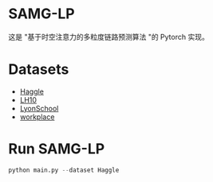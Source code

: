# SAMG-LP

这是 "基于时空注意力的多粒度链路预测算法 "的 Pytorch 实现。

# Datasets 

- [Haggle](http://konect.cc/networks/contact/)
- [LH10](https://networkrepository.com/copresence-LH10.php)
- [LyonSchool](https://networkrepository.com/copresence-LyonSchool.php)
- [workplace](https://networkrepository.com/ia-workplace-contacts.php)

# Run SAMG-LP

```python
python main.py --dataset Haggle
```
